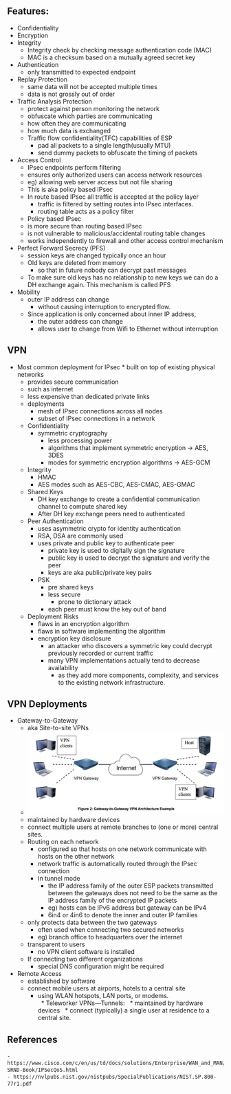 
## Features:

  * Confidentiality
  * Encryption
  * Integrity
	* Integrity check by checking message authentication code (MAC)
	* MAC is a checksum based on a mutually agreed secret key
  * Authentication
	* only transmitted to expected endpoint
  * Replay Protection
	* same data will not be accepted multiple times
	* data is not grossly out of order
  * Traffic Analysis Protection
	* protect against person monitoring the network 
	* obfuscate which parties are communicating
	* how often they are communicating
	* how much data is exchanged
	* Traffic flow confidentiality(TFC) capabilities of ESP
		* pad all packets to a single length(usually MTU)
		* send dummy packets to obfuscate the timing of packets
  * Access Control
	* IPsec endpoints perform filtering 
	* ensures only authorized users can access network resources
	* eg) allowing web server access but not file sharing
	* This is aka policy based IPsec
	* In route based IPsec all traffic is accepted at the policy layer
		* 	traffic is filtered by setting routes into IPsec interfaces. 
		* 	routing table acts as a policy filter
	* Policy based IPsec 
	* is more secure than routing based IPsec
	* is not vulnerable to malicious/accidental routing table changes
	* works independently to firewall and other access control mechanism
* Perfect Forward Secrecy (PFS)
	* session keys are changed typically once an hour
	* Old keys are deleted from memory 
		* so that in future nobody can decrypt past messages
	* To make sure old keys has no relationship to new keys we can do a DH exchange again. This mechanism is called PFS
* Mobility
	* outer IP address can change
		* without causing interruption to encrypted flow. 
	* Since application is only concerned about inner IP address,
		* the outer address can change 
		* allows user to change from Wifi to Ethernet without interruption
## VPN
	
* Most common deployment for IPsec
	* built on top of existing physical networks
	* provides secure communication
	* such as internet
	* less expensive than dedicated private links
	* deployments
		* mesh of IPsec connections across all nodes
		* subset of IPsec connections in a network
	* Confidentiality
		* symmetric cryptography
			* less processing power
			* algorithms that implement symmetric encryption -> AES, 3DES
			* modes for symmetric encryption algorithms -> AES-GCM
	* Integrity
		* HMAC
		* AES modes such as AES-CBC, AES-CMAC, AES-GMAC
	* Shared Keys
		* DH key exchange to create a confidential communication channel to compute shared key
		* After DH key exchange peers need to authenticated
	* Peer Authentication
		* uses asymmetric crypto for identity authentication
		* RSA, DSA are commonly used
		* uses private and public key to authenticate peer
			* private key is used to digitally sign the signature
			* public key is used to decrypt the signature and verify the peer
			* keys are aka public/private key pairs
		* PSK
			* pre shared keys
			* less secure
				* prone to dictionary attack
			* each peer must know the key out of band
	* Deployment Risks
		* flaws in an encryption algorithm
		* flaws in software implementing the algorithm
		* encryption key disclosure
			* an attacker who discovers a symmetric key could decrypt previously recorded or current traffic
			* many VPN implementations actually tend to decrease availability 
				* as they add more components, complexity, and services to the existing network infrastructure.
## VPN Deployments
	
* Gateway-to-Gateway
	* aka Site-to-site VPNs
	* ![](GatewaytoGatewayVPNArchitecture.png)
	* maintained by hardware devices
	* connect multiple users at remote branches to (one or more) central sites.
	* Routing on each network 
		* configured so that hosts on one network communicate with hosts on the other network
		* network traffic is automatically routed through the IPsec connection
		* In tunnel mode
			* the IP address family of the outer ESP packets transmitted between the gateways does not need to be the same as the IP address family of the encrypted IP packets
			* eg) hosts can be IPv6 address but gateway can be IPv4
			* 6in4 or 4in6 to denote the inner and outer IP families
	* only protects data between the two gateways
		* often used when connecting two secured networks
		* eg) branch office to headquarters over the internet
	* transparent to users
		* no VPN client software is installed
	* If connecting two different organizations
		* special DNS configuration might be required
* Remote Access
	* established by software
	* connect mobile users at airports, hotels to a central site 
		* using WLAN hotspots, LAN ports, or modems.	
  * Teleworker VPNs—Tunnels:
	  * maintained by hardware devices
	  * connect (typically) a single user at residence to a central site.

			

  

## References
	- https://www.cisco.com/c/en/us/td/docs/solutions/Enterprise/WAN_and_MAN/QoS_SRND/QoS-SRND-Book/IPSecQoS.html
	- https://nvlpubs.nist.gov/nistpubs/SpecialPublications/NIST.SP.800-77r1.pdf